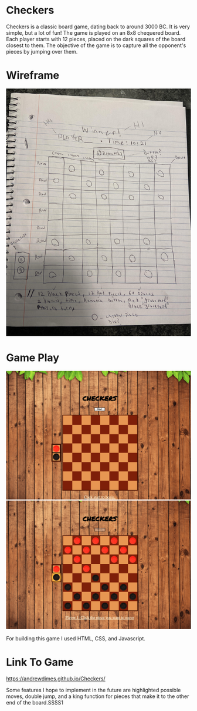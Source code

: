 # Checkers
Checkers is a classic board game, dating back to around 3000 BC. It is very simple, but a lot of fun! The game is played on an 8x8 chequered board. Each player starts with 12 pieces, placed on the dark squares of the board closest to them. The objective of the game is to capture all the opponent's pieces by jumping over them.


# Wireframe 
![Alt text](/images/wireframe.jpg?raw=true "Checkers")
# Game Play
![Alt text](/images/SS1.png?raw=true "Checkers")
![Alt text](/images/SS2.png?raw=true "Checkers")

For building this game I used HTML, CSS, and Javascript.

# Link To Game
https://andrewdimes.github.io/Checkers/

Some features I hope to implement in the future are highlighted possible moves, double jump, and a king function for pieces that make it to the other end of the board.SSSS1